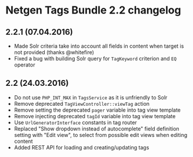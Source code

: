 Netgen Tags Bundle 2.2 changelog
================================

2.2.1 (07.04.2016)
------------------

* Made Solr criteria take into account all fields in content when target is not provided (thanks @whitefire)
* Fixed a bug with building Solr query for `TagKeyword` criterion and `EQ` operator

2.2 (24.03.2016)
----------------

* Do not use `PHP_INT_MAX` in `TagsService` as it is unfriendly to Solr
* Remove deprecated `TagViewController::viewTag` action
* Remove setting the deprecated `pager` variable into tag view template
* Remove injecting deprecated `tagId` variable into tag view template
* Use `UrlGeneratorInterface` constants in tag router
* Replaced "Show dropdown instead of autocomplete" field definition setting with "Edit view", to select from possible edit views when editing content
* Added REST API for loading and creating/updating tags
